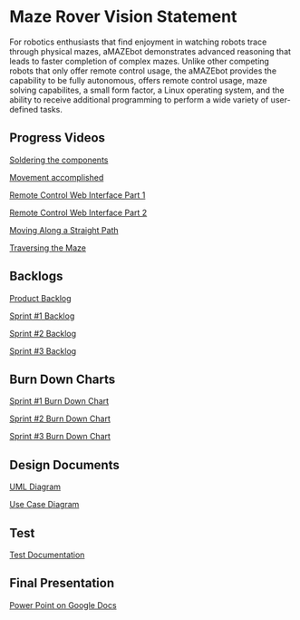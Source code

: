 <h1>Maze Rover Vision Statement</h1>

<p>
For robotics enthusiasts that find enjoyment in watching robots trace through physical mazes, aMAZEbot demonstrates advanced reasoning that leads to faster completion of complex mazes. Unlike other competing robots that only offer remote control usage, the aMAZEbot provides the capability to be fully autonomous, offers remote control usage, maze solving capabilites, a small form factor, a Linux operating system, and the ability to receive additional programming to perform a wide variety of user-defined tasks.
</p>

<h2>Progress Videos</h2>

[Soldering the components](https://youtu.be/oxjPpU3WiVw "Soldering")

[Movement accomplished](https://youtu.be/-l8s0PifvaQ "Movement")

[Remote Control Web Interface Part 1](https://youtu.be/GezqSsxmA_s "Remote Control Part 1")

[Remote Control Web Interface Part 2](https://youtu.be/CvrRv1gi0DQ "Remote Control Part 2")

[Moving Along a Straight Path](https://youtu.be/nuYBiyLRXo0 "Move Straight")

[Traversing the Maze](https://youtu.be/-_1BNhiUyMM "Traversing the Maze")

<h2>Backlogs</h2>

[Product Backlog](https://github.com/Roxbys/Cop-4331/blob/master/Backlogs/ProductBacklog.md "Product Backlog")

[Sprint #1 Backlog](https://github.com/Roxbys/Cop-4331/blob/master/Backlogs/Sprint1Backlog.md "Sprint #1 Backlog")

[Sprint #2 Backlog](https://github.com/Roxbys/Cop-4331/blob/master/Backlogs/Sprint2Backlog.md "Sprint #2 Backlog")

[Sprint #3 Backlog](https://github.com/Roxbys/Cop-4331/blob/master/Backlogs/Sprint3Backlog.md "Sprint #3 Backlog")

<h2>Burn Down Charts</h2>

[Sprint #1 Burn Down Chart](https://github.com/Roxbys/Cop-4331/blob/master/Burn%20Down%20Charts/BurnChart_Sprint%231.pdf "Sprint #1 Burn Down Chart")

[Sprint #2 Burn Down Chart](https://github.com/Roxbys/Cop-4331/blob/master/Burn%20Down%20Charts/BurnChart_Sprint%232.pdf "Sprint #2 Burn Down Chart")

[Sprint #3 Burn Down Chart](https://github.com/Roxbys/Cop-4331/blob/master/Burn%20Down%20Charts/BurnChart_Sprint%233.pdf "Sprint #3 Burn Down Chart")

<h2>Design Documents</h2>

[UML Diagram](https://github.com/Roxbys/Cop-4331/blob/master/DesignDocuments/UML_Diagram.pdf "UML Diagram")

[Use Case Diagram](https://github.com/Roxbys/Cop-4331/blob/master/DesignDocuments/Use%20Case%20Diagram.pdf "Use Case Diagram")

<h2>Test</h2>

[Test Documentation](https://github.com/Roxbys/Cop-4331/tree/master/src/pi/tests "Tests")

<h2>Final Presentation</h2>

<a href="https://docs.google.com/presentation/d/1-nr2bqhE_NaGVTlT8SiZrdVXGU3VQIRPS4CN6OkZdMA/edit?usp=sharing"><p>Power Point on Google Docs</p></a>

